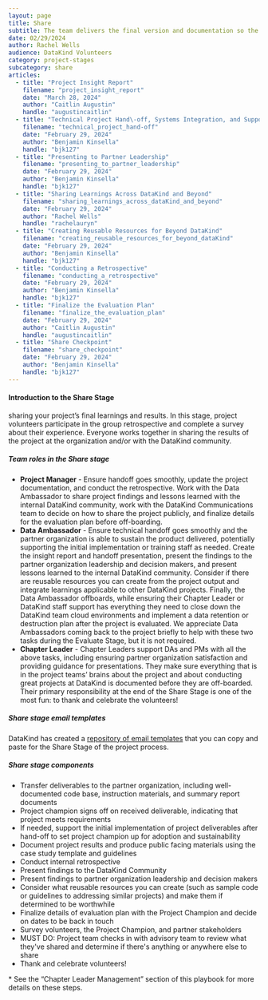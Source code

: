 ```yaml
---
layout: page
title: Share
subtitle: The team delivers the final version and documentation so the partner can increase its impact.
date: 02/29/2024
author: Rachel Wells
audience: DataKind Volunteers
category: project-stages
subcategory: share
articles:
  - title: "Project Insight Report"
    filename: "project_insight_report"
    date: "March 28, 2024"
    author: "Caitlin Augustin"
    handle: "augustincaitlin"
  - title: "Technical Project Hand\-off, Systems Integration, and Supporting Initial Implementation"
    filename: "technical_project_hand-off"
    date: "February 29, 2024"
    author: "Benjamin Kinsella"
    handle: "bjk127"
  - title: "Presenting to Partner Leadership"
    filename: "presenting_to_partner_leadership"
    date: "February 29, 2024"
    author: "Benjamin Kinsella"
    handle: "bjk127"
  - title: "Sharing Learnings Across DataKind and Beyond"
    filename: "sharing_learnings_across_dataKind_and_beyond"
    date: "February 29, 2024"
    author: "Rachel Wells"
    handle: "rachelauryn"
  - title: "Creating Reusable Resources for Beyond DataKind"
    filename: "creating_reusable_resources_for_beyond_dataKind"
    date: "February 29, 2024"
    author: "Benjamin Kinsella"
    handle: "bjk127"
  - title: "Conducting a Retrospective"
    filename: "conducting_a_retrospective"
    date: "February 29, 2024"
    author: "Benjamin Kinsella"
    handle: "bjk127"
  - title: "Finalize the Evaluation Plan"
    filename: "finalize_the_evaluation_plan"
    date: "February 29, 2024"
    author: "Caitlin Augustin"
    handle: "augustincaitlin"
  - title: "Share Checkpoint"
    filename: "share_checkpoint"
    date: "February 29, 2024"
    author: "Benjamin Kinsella"
    handle: "bjk127"
---
```



#### Introduction to the Share Stage


sharing your project’s final learnings and results. In this stage, project volunteers participate in the group retrospective and complete a survey about their experience. Everyone works together in sharing the results of the project at the organization and/or with the DataKind community.


##### Team roles in the Share stage


* **Project Manager** \- Ensure handoff goes smoothly, update the project documentation, and conduct the retrospective. Work with the Data Ambassador to share project findings and lessons learned with the internal DataKind community, work with the DataKind Communications team to decide on how to share the project publicly, and finalize details for the evaluation plan before off\-boarding.
* **Data Ambassador** \- Ensure technical handoff goes smoothly and the partner organization is able to sustain the product delivered, potentially supporting the initial implementation or training staff as needed. Create the insight report and handoff presentation, present the findings to the partner organization leadership and decision makers, and present lessons learned to the internal DataKind community. Consider if there are reusable resources you can create from the project output and integrate learnings applicable to other DataKind projects. Finally, the Data Ambassador offboards, while ensuring their Chapter Leader or DataKind staff support has everything they need to close down the DataKind team cloud environments and implement a data retention or destruction plan after the project is evaluated. We appreciate Data Ambassadors coming back to the project briefly to help with these two tasks during the Evaluate Stage, but it is not required.
* **Chapter Leader** \- Chapter Leaders support DAs and PMs with all the above tasks, including ensuring partner organization satisfaction and providing guidance for presentations. They make sure everything that is in the project teams’ brains about the project and about conducting great projects at DataKind is documented before they are off\-boarded. Their primary responsibility at the end of the Share Stage is one of the most fun: to thank and celebrate the volunteers!


##### Share stage email templates


DataKind has created a [repository of email templates](https://docs.google.com/document/d/1_mHj6vqsqwYgn6xoj1PQ7LC8e_zo26xz_3RGfZ5FwSM/edit?usp=sharing) that you can copy and paste for the Share Stage of the project process.


##### Share stage components


* Transfer deliverables to the partner organization, including well\-documented code base, instruction materials, and summary report documents
* Project champion signs off on received deliverable, indicating that project meets requirements
* If needed, support the initial implementation of project deliverables after hand\-off to set project champion up for adoption and sustainability
* Document project results and produce public facing materials using the case study template and guidelines
* Conduct internal retrospective
* Present findings to the DataKind Community
* Present findings to partner organization leadership and decision makers
* Consider what reusable resources you can create (such as sample code or guidelines to addressing similar projects) and make them if determined to be worthwhile
* Finalize details of evaluation plan with the Project Champion and decide on dates to be back in touch
* Survey volunteers, the Project Champion, and partner stakeholders
* MUST DO: Project team checks in with advisory team to review what they've shared and determine if there's anything or anywhere else to share
* Thank and celebrate volunteers!


\* See the “Chapter Leader Management” section of this playbook for more details on these steps.